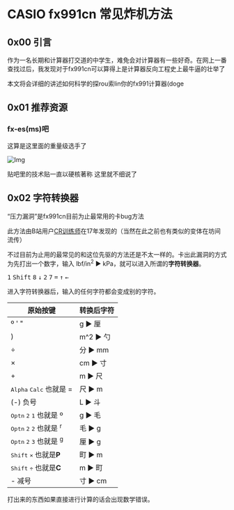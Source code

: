 # CASIO fx991cn 常见炸机方法

## 0x00 引言
作为一名长期和计算器打交道的中学生，难免会对计算器有一些好奇。在网上一番查找过后，我发现对于fx991cn可以算得上是计算器反向工程史上最牛逼的壮举了

本文将会详细的讲述如何科学的探rou索lin你的fx991计算器(doge

## 0x01 推荐资源
### fx-es(ms)吧
这算是这里面的重量级选手了

![Img](/assets/CS/CS-CASIO-0x00-1.png)

贴吧里的技术贴一直以硬核著称 这里就不细说了
## 0x02 字符转换器

“压力漏洞”是fx991cn目前为止最常用的卡bug方法


此方法由B站用户<a href="https://www.bilibili.com/video/BV1pA411c7tr/">CR训练师</a>在17年发现的（当然在此之前也有类似的变体在坊间流传）

不过目前为止用的最常见的和这位先驱的方法还是不太一样的。卡出此漏洞的方式为先打出一个数字，输入 lbf/in<sup>2</sup> ▶︎ kPa，就可以进入所谓的<b>字符转换器</b>。

<kbd>1</kbd> <kbd>Shift</kbd> <kbd>8</kbd> <kbd>↓</kbd> <kbd>2</kbd> <kbd>7</kbd> <kbd>=</kbd> <kbd>↑</kbd> <kbd>←</kbd>

进入字符转换器后，输入的任何字符都会变成别的字符。

原始按键 | 转换后字符
-|-
º ' " | g ▶︎ 厘
) | m^2 ▶︎ 勺
÷ | 分 ▶︎ mm
× | cm ▶︎ 寸
\+ | m ▶︎ 尺
<kbd>Alpha</kbd> <kbd>Calc</kbd> 也就是 = | 尺 ▶︎ m
(-) 负号 | L ▶︎ 斗
<kbd>Optn</kbd> <kbd>2</kbd> <kbd>1</kbd> 也就是 º | g ▶︎ 毛
<kbd>Optn</kbd> <kbd>2</kbd> <kbd>2</kbd> 也就是 <sup>r</sup> | 毛 ▶︎ g
<kbd>Optn</kbd> <kbd>2</kbd> <kbd>3</kbd> 也就是 <sup>g</sup> | 厘 ▶︎ g
<kbd>Shift</kbd> <kbd>×</kbd> 也就是<b>P</b>| 町 ▶︎ m
<kbd>Shift</kbd> <kbd>÷</kbd> 也就是<b>C</b>| m ▶︎ 町
\- 减号| 寸 ▶︎ cm

打出来的东西如果直接进行计算的话会出现数学错误。

<Vssue/>